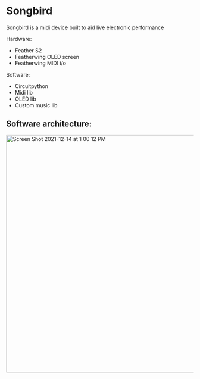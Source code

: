 # Songbird

Songbird is a midi device built to aid live electronic performance

Hardware:
- Feather S2
- Featherwing OLED screen
- Featherwing MIDI i/o

Software:
- Circuitpython
- Midi lib
- OLED lib
- Custom music lib


## Software architecture:

<img width="639" alt="Screen Shot 2021-12-14 at 1 00 12 PM" src="https://user-images.githubusercontent.com/178066/146078630-acdd4bdc-e403-4459-a2ae-d4911b00500a.png">


